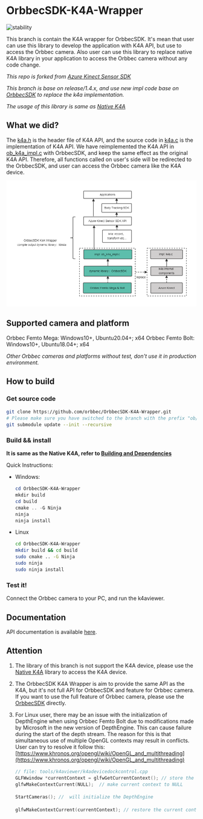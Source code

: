 # OrbbecSDK-K4A-Wrapper

![stability](https://img.shields.io/badge/stability-unstable-yellow)

This branch is contain the K4A wrapper for OrbbecSDK. It's mean that user can use this library to develop the application with K4A API, but use to access the Orbbec camera.
Also user can use this library to replace native K4A library in your application to access the Orbbec camera without any code change.

*This repo is forked from [Azure Kinect Sensor SDK](https://github.com/microsoft/Azure-Kinect-Sensor-SDK)*

*This branch is base on release/1.4.x, and use new impl code base on [OrbbecSDK](https://github.com/orbbec/OrbbecSDK) to replace the k4a implementation.*

*The usage of this library is same as [Native K4A](./README_K4A.md)*

## What we did?

The [k4a.h](./include/k4a/k4a.h) is the header file of K4A API, and the source code in [k4a.c](./src/sdk/k4a.c) is the implementation of K4A API. We have reimplemented the K4A API in [ob_k4a_impl.c](./src/orbbec/ob_k4a_impl.c) with OrbbecSDK, and keep the same effect as the original K4A API. Therefore, all functions called on user's side will be redirected to the OrbbecSDK, and user can access the Orbbec camera like the K4A device.

![OrbbecSDK-K4A-Wrapper](src/orbbec/docs/resource/OrbbecSDK-K4A-Wrapper.png)

## Supported camera and platform

Orbbec Femto Mega: Windows10+, Ubuntu20.04+; x64
Orbbec Femto Bolt: Windows10+, Ubuntu18.04+; x64

*Other Orbbec cameras and platforms without test, don't use it in production environment.*

## How to build

### Get source code

```bash
git clone https://github.com/orbbec/OrbbecSDK-K4A-Wrapper.git
# Please make sure you have switched to the branch with the prefix "ob/", for example: git checkout ob/feature/1.1.x.
git submodule update --init --recursive
```

### Build && install

**It is same as the Native K4A, refer to [Building and Dependencies](./docs/building.md)**

Quick Instructions:

* Windows:

    ```powershell
    cd OrbbecSDK-K4A-Wrapper
    mkdir build
    cd build
    cmake .. -G Ninja
    ninja
    ninja install
    ```

* Linux

    ```bash
    cd OrbbecSDK-K4A-Wrapper
    mkdir build && cd build
    sudo cmake .. -G Ninja
    sudo ninja
    sudo ninja install
    ```

### Test it!

Connect the Orbbec camera to your PC, and run the k4aviewer.

## Documentation

API documentation is available [here](https://orbbec.github.io/docs/OrbbecSDK_K4A_Wrapper/bolt-1.7.x-dev/).

## Attention

1. The library of this branch is not support the K4A device, please use the [Native K4A](https://github.com/microsoft/Azure-Kinect-Sensor-SDK) library to access the K4A device.
2. The OrbbecSDK K4A Wrapper is aim to provide the same API as the K4A, but it's not full API for OrbbecSDK and feature for Orbbec camera. If you want to use the full feature of Orbbec camera, please use the [OrbbecSDK](https://github.com/orbbec/OrbbecSDK) directly.
3. For Linux user, there may be an issue with the initialization of DepthEngine when using Orbbec Femto Bolt due to modifications made by Microsoft in the new version of DepthEngine. This can cause failure during the start of the depth stream. The reason for this is that simultaneous use of multiple OpenGL contexts may result in conflicts. User can try to resolve it follow this:
   [https://www.khronos.org/opengl/wiki/OpenGL_and_multithreading](https://www.khronos.org/opengl/wiki/OpenGL_and_multithreading)

    ``` c++
    // file: tools/k4aviewer/k4adevicedockcontrol.cpp
    GLFWwindow *currentContext = glfwGetCurrentContext(); // store the current context
    glfwMakeContextCurrent(NULL);  // make current context to NULL

    StartCameras(); //  will initialize the DepthEngine

    glfwMakeContextCurrent(currentContext); // restore the current context
    ```
